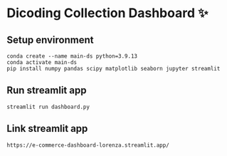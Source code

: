 # Dicoding Collection Dashboard ✨

## Setup environment
```
conda create --name main-ds python=3.9.13
conda activate main-ds
pip install numpy pandas scipy matplotlib seaborn jupyter streamlit
```

## Run streamlit app
```
streamlit run dashboard.py
```

## Link streamlit app
```
https://e-commerce-dashboard-lorenza.streamlit.app/
```
